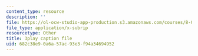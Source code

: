```yaml
---
content_type: resource
description: ''
file: https://ol-ocw-studio-app-production.s3.amazonaws.com/courses/8-03sc-physics-iii-vibrations-and-waves-fall-2016/682c38e90a6a57ac93e3f94a34694952_J1uHGy1tRmM.vtt
file_type: application/x-subrip
resourcetype: Other
title: 3play caption file
uid: 682c38e9-0a6a-57ac-93e3-f94a34694952
---
```

